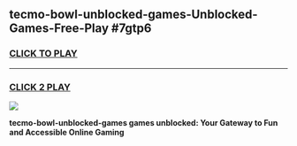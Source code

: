 
## tecmo-bowl-unblocked-games-Unblocked-Games-Free-Play #7gtp6
<h3>
<a href="https://us.freeplayer.one?title=tecmo-bowl-unblocked-games&ref=9M">CLICK TO PLAY</a></h3>
<hr>

<h3>
<a href="https://us.freeplayer.one?title=tecmo-bowl-unblocked-games&ref=9M">CLICK 2 PLAY</a>
  
</h3>

<a href="https://us.freeplayer.one?title=tecmo-bowl-unblocked-games&ref=9M"><img src="https://clearcache.store/games.png"></a>


**tecmo-bowl-unblocked-games games unblocked: Your Gateway to Fun and Accessible Online Gaming**
